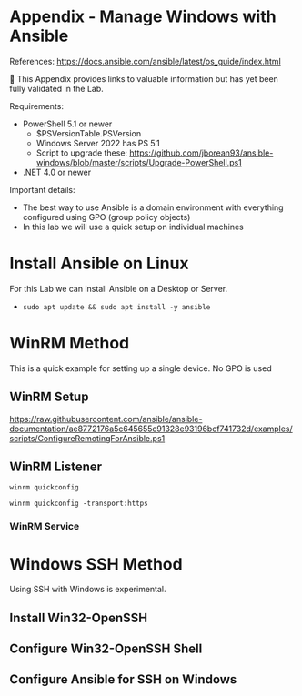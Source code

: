 # Appendix - Manage Windows with Ansible
References: https://docs.ansible.com/ansible/latest/os_guide/index.html

:seedling: This Appendix provides links to valuable information but has yet been fully validated in the Lab.

Requirements:
- PowerShell 5.1 or newer
  - $PSVersionTable.PSVersion
  - Windows Server 2022 has PS 5.1
  - Script to upgrade these: https://github.com/jborean93/ansible-windows/blob/master/scripts/Upgrade-PowerShell.ps1
- .NET 4.0 or newer

Important details:
- The best way to use Ansible is a domain environment with everything configured using GPO (group policy objects)
- In this lab we will use a quick setup on individual machines

# Install Ansible on Linux
For this Lab we can install Ansible on a Desktop or Server.
- `sudo apt update && sudo apt install -y ansible`

# WinRM Method
This is a quick example for setting up a single device. No GPO is used

## WinRM Setup
https://raw.githubusercontent.com/ansible/ansible-documentation/ae8772176a5c645655c91328e93196bcf741732d/examples/scripts/ConfigureRemotingForAnsible.ps1

## WinRM Listener
`winrm quickconfig`

`winrm quickconfig -transport:https`

### WinRM Service

# Windows SSH Method
Using SSH with Windows is experimental.

## Install Win32-OpenSSH

## Configure Win32-OpenSSH Shell

## Configure Ansible for SSH on Windows
